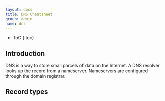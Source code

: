 ```yaml
---
layout: docs
title: DNS Cheatsheet
group: admin
name: dns
---
```


* ToC
{:toc}

## Introduction
DNS is a way to store small parcels of data on the Internet. A DNS resolver looks up the record from a nameserver.
Nameservers are configured through the domain registrar.

## Record types



